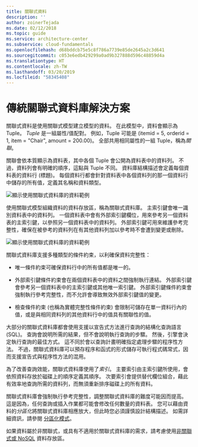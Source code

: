 ```yaml
---
title: 關聯式資料
description: ''
author: zoinerTejada
ms.date: 02/12/2018
ms.topic: guide
ms.service: architecture-center
ms.subservice: cloud-fundamentals
ms.openlocfilehash: d68bddcb75e5c8f786a7739e85de2645a2c3d641
ms.sourcegitcommit: c053e6edb429299a0ad9b327888d596c48859d4a
ms.translationtype: HT
ms.contentlocale: zh-TW
ms.lasthandoff: 03/20/2019
ms.locfileid: "58345408"
---
```

# <a name="traditional-relational-database-solutions"></a>傳統關聯式資料庫解決方案

關聯式資料是使用關聯式模型建立模型的資料。 在此模型中，資料會顯示為 Tuple。 *Tuple* 是一組屬性/值配對。 例如，Tuple 可能是 (itemid = 5, orderid = 1, item = "Chair", amount = 200.00)。 全部共用相同屬性的一組 Tuple，稱為*關聯*。

關聯會依本質顯示為資料表，其中各個 Tuple 會公開為資料表中的資料列。 不過，資料列會有明確的順序，這點與 Tuple 不同。 資料庫結構描述會定義每個資料表的資料行 (標題)。 每個資料行都會針對資料表中各個資料列的那一個資料行中儲存的所有值，定義其名稱和資料類型。

![顯示使用關聯式資料庫的資料範例](../images/example-relational.png)

使用關聯式模型組織資料的資料存放區，稱為關聯式資料庫。 主索引鍵會唯一識別資料表中的資料列。 一個資料表中會有外部索引鍵欄位，用來參考另一個資料表的主索引鍵，以參照另一個資料表中的資料列。 外部索引鍵可用來維護參考完整性，確保在被參考的資料列在有其他資料列加以參考時不會遭到變更或刪除。

![顯示使用關聯式資料庫的資料範例](../images/example-relational2.png)

關聯式資料庫支援多種類型的條件約束，以利確保資料完整性：

- 唯一條件約束可確保資料行中的所有值都是唯一的。

- 外部索引鍵條件約束會在兩個資料表中的資料之間強制執行連結。 外部索引鍵會參考另一個資料表中的主索引鍵或其他唯一索引鍵。 外部索引鍵條件約束會強制執行參考完整性，而不允許會導致無效外部索引鍵值的變更。

- 檢查條件約束 (也稱為實體完整性條件約束) 會限制可儲存在單一資料行內的值，或是與相同資料列的其他資料行中的值具有關聯性的值。

大部分的關聯式資料庫都會使用支援以宣告式方法進行查詢的結構化查詢語言 (SQL)。 查詢會說明所需的結果，但不會說明執行查詢的步驟。 然後，引擎會決定執行查詢的最佳方式。 這不同於會以查詢計畫明確指定處理步驟的程序性方法。 不過，關聯式資料庫可以預存程序和函式的形式儲存可執行程式碼常式，因而支援宣告式與程序性方法的混用。

為了改善查詢效能，關聯式資料庫使用了*索引*。 主要索引由主索引鍵所使用，會依照資料存放於磁碟上的順序定義其順序。 次要索引會提供替代欄位組合，藉此有效率地查詢所需的資料列，而無須重新排序磁碟上的所有資料。

關聯式資料庫會強制執行參考完整性，調整關聯式資料庫的難度可能因而提高。 這是因為，任何查詢或插入作業都可能會修改任何數量的資料表。 您可以藉由資料的*分區化*將關聯式資料庫相應放大，但此時您必須謹慎設計結構描述。 如需詳細資訊，請參閱 [分區化模式](../../patterns/sharding.md)。

如果資料屬於非關聯式，或具有不適用於關聯式資料庫的需求，請考慮使用[非關聯式或 NoSQL](../big-data/non-relational-data.md) 資料存放區。
